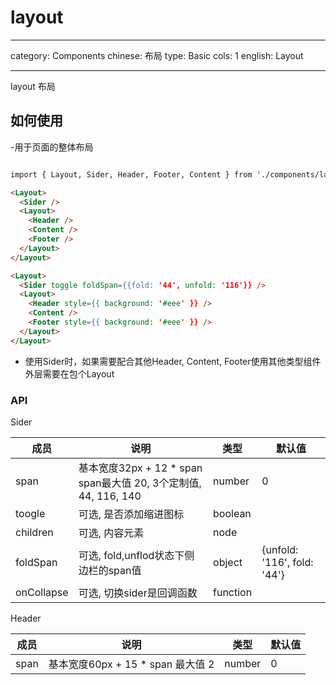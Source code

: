 # layout

---

category: Components
chinese: 布局
type: Basic
cols: 1
english: Layout

---

layout 布局

## 如何使用

-用于页面的整体布局

```html

import { Layout, Sider, Header, Footer, Content } from './components/layout'

<Layout>
  <Sider />
  <Layout>
    <Header />
    <Content />
    <Footer />
  </Layout>
</Layout>

<Layout>
  <Sider toggle foldSpan={{fold: '44', unfold: '116'}} />
  <Layout>
    <Header style={{ background: '#eee' }} />
    <Content />
    <Footer style={{ background: '#eee' }} />
  </Layout>
</Layout>

```

- 使用Sider时，如果需要配合其他Header, Content, Footer使用其他类型组件外层需要在包个Layout

### API

Sider

| 成员       | 说明                   | 类型               | 默认值       |
|-----------|-------------------------------------|--------------------|-------------|
| span      | 基本宽度32px + 12 * span span最大值 20, 3个定制值, 44, 116, 140  | number  | 0 |
| toogle    | 可选, 是否添加缩进图标    | boolean             |   |
| children    | 可选, 内容元素    | node             |   |
| foldSpan    | 可选, fold,unflod状态下侧边栏的span值    | object             | {unfold: '116', fold: '44'}  |
| onCollapse    | 可选, 切换sider是回调函数    | function             |   |

Header

| 成员       | 说明                   | 类型               | 默认值       |
|-----------|-----------------------|--------------------|-------------|
| span      | 基本宽度60px + 15 * span 最大值 2 | number   | 0           |
